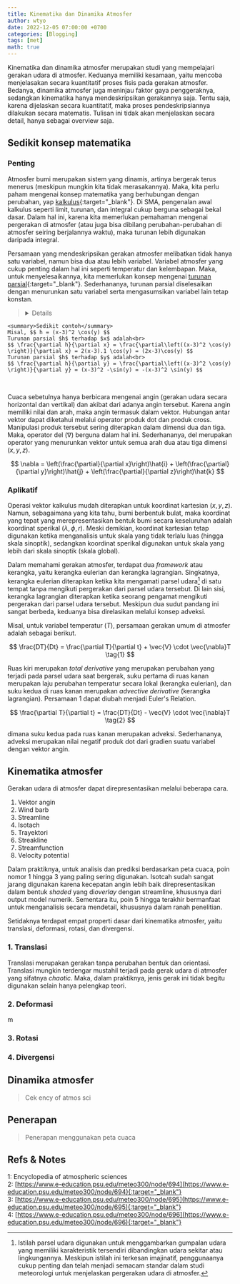 ```yaml
---
title: Kinematika dan Dinamika Atmosfer
author: wtyo
date: 2022-12-05 07:00:00 +0700 
categories: [Blogging] 
tags: [met]
math: true
---
```


Kinematika dan dinamika atmosfer merupakan studi yang mempelajari gerakan udara di atmosfer. Keduanya memiliki kesamaan, yaitu mencoba menjelasakan secara kuantitatif proses fisis pada gerakan atmosfer. Bedanya, dinamika atmosfer juga meninjau faktor gaya penggeraknya, sedangkan kinematika hanya mendeskripsikan gerakannya saja. Tentu saja, karena dijelaskan secara kuantitatif, maka proses pendeskripsiannya dilakukan secara matematis. Tulisan ini tidak akan menjelaskan secara detail, hanya sebagai overview saja.

## Sedikit konsep matematika

### Penting

Atmosfer bumi merupakan sistem yang dinamis, artinya bergerak terus menerus (meskipun mungkin kita tidak merasakannya). Maka, kita perlu paham mengenai konsep matematika yang berhubungan dengan perubahan, yap [kalkulus](https://id.wikipedia.org/wiki/Kalkulus){:target="_blank"}. Di SMA, pengenalan awal kalkulus seperti limit, turunan, dan integral cukup berguna sebagai bekal dasar. Dalam hal ini, karena kita memerlukan pemahaman mengenai pergerakan di atmosfer (atau juga bisa dibilang perubahan-perubahan di atmosfer seiring berjalannya waktu), maka turunan lebih digunakan daripada integral.

Persamaan yang mendeskripsikan gerakan atmosfer melibatkan tidak hanya satu variabel, namun bisa dua atau lebih variabel. Variabel atmosfer yang cukup penting dalam hal ini seperti temperatur dan kelembapan. Maka, untuk menyelesaikannya, kita memerlukan konsep mengenai [turunan parsial](https://id.wikipedia.org/wiki/Turunan_parsial){:target="_blank"}. Sederhananya, turunan parsial diselesaikan dengan menurunkan satu variabel serta mengasumsikan variabel lain tetap konstan.

> <details>
    <summary>Sedikit contoh</summary>
    Misal, $$ h = (x-3)^2 \cos(y) $$
    Turunan parsial $h$ terhadap $x$ adalah<br>
    $$ \frac{\partial h}{\partial x} = \frac{\partial\left((x-3)^2 \cos(y) \right)}{\partial x} = 2(x-3).1 \cos(y) = (2x-3)\cos(y) $$
    Turunan parsial $h$ terhadap $y$ adalah<br>
    $$ \frac{\partial h}{\partial y} = \frac{\partial\left((x-3)^2 \cos(y) \right)}{\partial y} = (x-3)^2 -\sin(y) = -(x-3)^2 \sin(y) $$
<br>

Cuaca sebetulnya hanya berbicara mengenai angin (gerakan udara secara horizontal dan vertikal) dan akibat dari adanya angin tersebut. Karena angin memiliki nilai dan arah, maka angin termasuk dalam vektor. Hubungan antar vektor dapat diketahui melalui operator produk dot dan produk cross. Manipulasi produk tersebut sering diterapkan dalam dimensi dua dan tiga. Maka, operator del ($\nabla$) berguna dalam hal ini. Sederhananya, del merupakan operator yang menurunkan vektor untuk semua arah dua atau tiga dimensi $(x, y, z)$.

$$ \nabla = \left(\frac{\partial}{\partial x}\right)\hat{i} + \left(\frac{\partial}{\partial y}\right)\hat{j} + \left(\frac{\partial}{\partial z}\right)\hat{k} $$

### Aplikatif

Operasi vektor kalkulus mudah diterapkan untuk koordinat kartesian $(x, y, z)$. Namun, sebagaimana yang kita tahu, bumi berbentuk bulat, maka koordinat yang tepat yang merepresentasikan bentuk bumi secara keseluruhan adalah koordinat sperikal $(\lambda, \phi, r)$. Meski demikian, koordinat kartesian tetap digunakan ketika menganalisis untuk skala yang tidak terlalu luas (hingga skala sinoptik), sedangkan koordinat sperikal digunakan untuk skala yang lebih dari skala sinoptik (skala global).

Dalam memahami gerakan atmosfer, terdapat dua *framework* atau kerangka, yaitu kerangka eulerian dan kerangka lagrangian. Singkatnya, kerangka eulerian diterapkan ketika kita mengamati parsel udara[^1] di satu tempat tanpa mengikuti pergerakan dari parsel udara tersebut. Di lain sisi, kerangka lagrangian diterapkan ketika seorang pengamat mengikuti pergerakan dari parsel udara tersebut. Meskipun dua sudut pandang ini sangat berbeda, keduanya bisa direlasikan melalui konsep adveksi.

<!-- Masukkan contohnya-->

Misal, untuk variabel temperatur ($T$), persamaan gerakan umum di atmosfer adalah sebagai berikut.

$$ \frac{DT}{Dt} = \frac{\partial T}{\partial t} + \vec{V} \cdot \vec{\nabla}T \tag{1} $$

Ruas kiri merupakan *total derivative* yang merupakan perubahan yang terjadi pada parsel udara saat bergerak, suku pertama di ruas kanan merupakan laju perubahan temperatur secara lokal (kerangka eulerian), dan suku kedua di ruas kanan merupakan *advective derivative* (kerangka lagrangian). Persamaan 1 dapat diubah menjadi Euler's Relation.

$$ \frac{\partial T}{\partial t} = \frac{DT}{Dt} - \vec{V} \cdot \vec{\nabla}T \tag{2} $$

dimana suku kedua pada ruas kanan merupakan adveksi. Sederhananya, adveksi merupakan nilai negatif produk dot dari gradien suatu variabel dengan vektor angin.
<!--Jelaskan mengapa adveksi dapat menjelaskan hubungan antara kerangka eulerian dan lagrangian.-->

## Kinematika atmosfer

Gerakan udara di atmosfer dapat direpresentasikan melalui beberapa cara.
1. Vektor angin
2. Wind barb
3. Streamline
4. Isotach
5. Trayektori
6. Streakline
7. Streamfunction
8. Velocity potential

Dalam praktiknya, untuk analisis dan prediksi berdasarkan peta cuaca, poin nomor 1 hingga 3 yang paling sering digunakan. Isotcah sudah sangat jarang digunakan karena kecepatan angin lebih baik direpresentasikan dalam bentuk *shaded* yang di*overlay* dengan streamline, khususnya dari output model numerik. Sementara itu, poin 5 hingga terakhir bermanfaat untuk menganalisis secara mendetail, khususnya dalam ranah penelitian.

Setidaknya terdapat empat properti dasar dari kinematika atmosfer, yaitu translasi, deformasi, rotasi, dan divergensi.

### 1. Translasi

Translasi merupakan gerakan tanpa perubahan bentuk dan orientasi. Translasi mungkin terdengar mustahil terjadi pada gerak udara di atmosfer yang sifatnya *chaotic*. Maka, dalam praktiknya, jenis gerak ini tidak begitu digunakan selain hanya pelengkap teori.

### 2. Deformasi

m

### 3. Rotasi

### 4. Divergensi

<!--Pada peta cuaca, angin dapat direpresentasikan sebagai vektor angin, wind barb, dan streamline. Secara konvensional, angin yang diamati berdasarkan stasiun-stasiun pengamatan meteorologi biasanya ditampilkan dalam bentuk wind barb. Kemudian, streamline dibuat berdasarkan data-data observasi untuk tiap titik tersebut.

Sederhananya, streamline merupakan garis yang paralel dengan vector angin dan menghubungkan nilai yang sama antar titik atau lokasi dalam satu waktu. Ini tentu berbeda dengan trayektori yang merupakan lintasan suatu parsel udara terhadap waktu.
-->

## Dinamika atmosfer

> Cek ency of atmos sci

## Penerapan

> Penerapan menggunakan peta cuaca

## Refs & Notes

1: Encyclopedia of atmospheric sciences<br>
2: [https://www.e-education.psu.edu/meteo300/node/694](https://www.e-education.psu.edu/meteo300/node/694){:target="_blank"}<br>
3: [https://www.e-education.psu.edu/meteo300/node/695](https://www.e-education.psu.edu/meteo300/node/695){:target="_blank"}<br>
4: [https://www.e-education.psu.edu/meteo300/node/696](https://www.e-education.psu.edu/meteo300/node/696){:target="_blank"}<br>

[^1]: Istilah parsel udara digunakan untuk menggambarkan gumpalan udara yang memiliki karakteristik tersendiri dibandingkan udara sekitar atau lingkungannya. Meskipun istilah ini terkesan imajinatif, penggunaanya cukup penting dan telah menjadi semacam standar dalam studi meteorologi untuk menjelaskan pergerakan udara di atmosfer.
